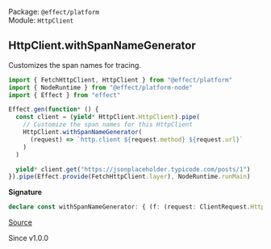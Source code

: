 Package: `@effect/platform`<br />
Module: `HttpClient`<br />

## HttpClient.withSpanNameGenerator

Customizes the span names for tracing.

```ts
import { FetchHttpClient, HttpClient } from "@effect/platform"
import { NodeRuntime } from "@effect/platform-node"
import { Effect } from "effect"

Effect.gen(function* () {
  const client = (yield* HttpClient.HttpClient).pipe(
    // Customize the span names for this HttpClient
    HttpClient.withSpanNameGenerator(
      (request) => `http.client ${request.method} ${request.url}`
    )
  )

  yield* client.get("https://jsonplaceholder.typicode.com/posts/1")
}).pipe(Effect.provide(FetchHttpClient.layer), NodeRuntime.runMain)
```

**Signature**

```ts
declare const withSpanNameGenerator: { (f: (request: ClientRequest.HttpClientRequest) => string): <E, R>(self: HttpClient.With<E, R>) => HttpClient.With<E, R>; <E, R>(self: HttpClient.With<E, R>, f: (request: ClientRequest.HttpClientRequest) => string): HttpClient.With<E, R>; }
```

[Source](https://github.com/Effect-TS/effect/tree/main/packages/platform/src/HttpClient.ts#L700)

Since v1.0.0